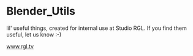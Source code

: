 # Blender_Utils
lil' useful things, created for internal use at Studio RGL. If you find them useful, let us know :-)

www.rgl.tv
